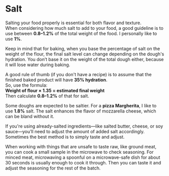 # Salt

Salting your food properly is essential for both flavor and texture.  
When considering how much salt to add to your food, a good guideline is to use between **0.8–1.2%** of the total weight of the food. I personally like to use **1%**.

Keep in mind that for baking, when you base the percentage of salt on the weight of the flour, the final salt level can change depending on the dough's hydration. You don’t base it on the weight of the total dough either, because it will lose water during baking.

A good rule of thumb (if you don't have a recipe) is to assume that the finished baked product will have **35% hydration**.  
So, use the formula:  
**Weight of flour × 1.35 = estimated final weight**  
Then calculate **0.8–1.2%** of that for salt.

Some doughs are expected to be saltier. For a **pizza Margherita**, I like to use **1.8%** salt. The salt enhances the flavor of mozzarella cheese, which can be bland without it.

If you're using already-salted ingredients—like salted butter, cheese, or soy sauce—you’ll need to adjust the amount of added salt accordingly. Sometimes the best method is to simply taste and adjust.

When working with things that are unsafe to taste raw, like ground meat, you can cook a small sample in the microwave to check seasoning. For minced meat, microwaving a spoonful on a microwave-safe dish for about 30 seconds is usually enough to cook it through. Then you can taste it and adjust the seasoning for the rest of the batch.
